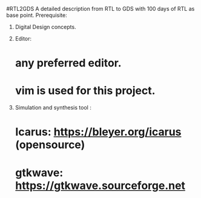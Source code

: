 #RTL2GDS
A detailed description from RTL to GDS with 100 days of RTL as base point.
Prerequisite:
1) Digital Design concepts.

2) Editor:
   # any preferred editor.
   # vim is used for this project.
3) Simulation and synthesis tool :
   # Icarus: https://bleyer.org/icarus (opensource)
   # gtkwave: https://gtkwave.sourceforge.net 
